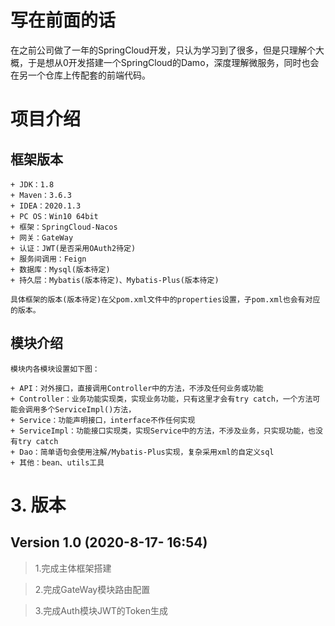 # 写在前面的话
  在之前公司做了一年的SpringCloud开发，只认为学习到了很多，但是只理解个大概，于是想从0开发搭建一个SpringCloud的Damo，深度理解微服务，同时也会在另一个仓库上传配套的前端代码。
# 项目介绍
  ## 框架版本
    + JDK：1.8
    + Maven：3.6.3
    + IDEA：2020.1.3
    + PC OS：Win10 64bit
    + 框架：SpringCloud-Nacos
    + 网关：GateWay
    + 认证：JWT(是否采用OAuth2待定)
    + 服务间调用：Feign
    + 数据库：Mysql(版本待定)
    + 持久层：Mybatis(版本待定)、Mybatis-Plus(版本待定)

    具体框架的版本(版本待定)在父pom.xml文件中的properties设置，子pom.xml也会有对应的版本。 
  ## 模块介绍
    模块内各模块设置如下图：

    + API：对外接口，直接调用Controller中的方法，不涉及任何业务或功能
    + Controller：业务功能实现类，实现业务功能，只有这里才会有try catch，一个方法可能会调用多个ServiceImpl()方法，
    + Service：功能声明接口，interface不作任何实现
    + ServiceImpl：功能接口实现类，实现Service中的方法，不涉及业务，只实现功能，也没有try catch
    + Dao：简单语句会使用注解/Mybatis-Plus实现，复杂采用xml的自定义sql
    + 其他：bean、utils工具

# 3. 版本
  ## Version 1.0 (2020-8-17- 16:54)
  >1.完成主体框架搭建
  
  >2.完成GateWay模块路由配置
  
  >3.完成Auth模块JWT的Token生成
